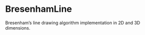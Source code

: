 BresenhamLine
=============

Bresenham’s line drawing algorithm implementation in 2D and 3D dimensions.
